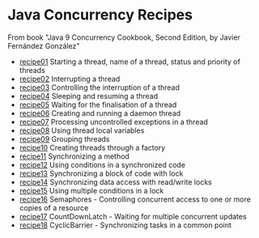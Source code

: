 # Java Concurrency Recipes
From book "Java 9 Concurrency Cookbook, Second Edition, by Javier Fernández González"
* [recipe01](/src/main/java/javathreads/recipe01/) Starting a thread, name of a thread, status and priority of threads
* [recipe02](/src/main/java/javathreads/recipe02/) Interrupting a thread
* [recipe03](/src/main/java/javathreads/recipe03/) Controlling the interruption of a thread
* [recipe04](/src/main/java/javathreads/recipe04/) Sleeping and resuming a thread
* [recipe05](/src/main/java/javathreads/recipe05/) Waiting for the finalisation of a thread
* [recipe06](/src/main/java/javathreads/recipe06/) Creating and running a daemon thread
* [recipe07](/src/main/java/javathreads/recipe07/) Processing uncontrolled exceptions in a thread
* [recipe08](/src/main/java/javathreads/recipe08/) Using thread local variables
* [recipe09](/src/main/java/javathreads/recipe09/) Grouping threads
* [recipe10](/src/main/java/javathreads/recipe10/) Creating threads through a factory
* [recipe11](/src/main/java/javathreads/recipe11/) Synchronizing a method
* [recipe12](/src/main/java/javathreads/recipe12/) Using conditions in a synchronized code
* [recipe13](/src/main/java/javathreads/recipe13/) Synchronizing a block of code with lock
* [recipe14](/src/main/java/javathreads/recipe14/) Synchronizing data access with read/write locks
* [recipe15](/src/main/java/javathreads/recipe15/) Using multiple conditions in a lock
* [recipe16](/src/main/java/javathreads/recipe16/) Semaphores - Controlling concurrent access to one or more copies of a resource
* [recipe17](/src/main/java/javathreads/recipe17/) CountDownLatch - Waiting for multiple concurrent updates
* [recipe18](/src/main/java/javathreads/recipe18/) CyclicBarrier - Synchronizing tasks in a common point

